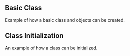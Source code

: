 Basic Class
---

Example of how a basic class and objects can be created.


Class Initialization
---

An example of how a class can be initialized.
